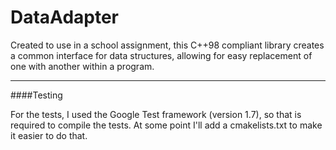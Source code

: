 DataAdapter
===========

Created to use in a school assignment, this C++98 compliant library creates a common interface for data structures, allowing for easy replacement of one with another within a program.

<hr>
####Testing

For the tests, I used the Google Test framework (version 1.7), so that is required to compile the tests. At some point I'll add a cmakelists.txt to make it easier to do that. 